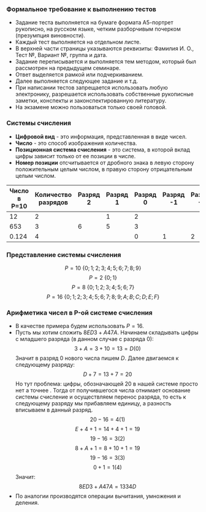 ### **Формальное требование к выполнению тестов**
- Задание теста выполняется на бумаге формата А5-портрет рукописно, на русском языке, четким разборчивым почерком (презумпция виновности).
- Каждый тест выполняется на отдельном листе.
- В верхней части страницы указываются реквизиты: Фамилия И. О., Тест №, Вариант №, группа и дата.
- Задание переписывается и выполняется тем методом, который был рассмотрен на предыдущем семинаре. 
- Ответ выделяется рамкой или подчеркиванием.
- Далее выполняется следующее задание и т.д.
- При написании тестов запрещается использовать любую электронику, разрешается использовать собственные рукописные заметки, конспекты и законспектированную литературу. 
- На экзамене можно пользоваться только своей головой.
### **Системы счисления**
- **Цифровой вид** - это информация, представленная в виде чисел.
- **Число** - это способ изображения количества.
- **Позиционная система счисления** - это система, в которой вклад цифры зависит только от ее позиции в числе.
- **Номер позиции** отсчитывается от дробного знака в левую сторону положительным целым числом, в правую сторону отрицательным целым числом.

| Число в P=10 | Количество разрядов | Разряд 2 | Разряд 1 | Разряд 0 | Разряд -1 | Разряд -2 | Разряд -3 |
| ------------ | ------------------- | -------- | -------- | -------- | --------- | --------- | --------- |
| 12           | 2                   |          | 1        | 2        |           |           |           |
| 653          | 3                   | 6        | 5        | 3        |           |           |           |
| 0.124        | 4                   |          |          | 0        | 1         | 2         | 4         |

### **Представление системы счисления**
$$P=10\ \{0;1;2;3;4;5;6;7;8;9\}$$
$$P=2\ \{0;1\}$$
$$P=8\ \{0;1;2;3;4;5;6;7\}$$
$$P=16\ \{0;1;2;3;4;5;6;7;8;9;A;B;C;D;E;F\}$$
### **Арифметика чисел в P-ой системе счисления**
- В качестве примера будем использовать $P=16$. 
- Пусть мы хотим сложить $8ED3+A47A$. Начинаем складывать цифры с младшего разряда (в данном случае с разряда 0):
$$3+A=3+10=13=D(0)$$
	Значит в разряд 0 нового числа пишем $D$. Далее двигаемся к следующему разряду:
$$D+7=13+7=20$$
	Но тут проблема: цифры, обозначающей 20 в нашей системе просто нет а точнее . Тогда от получившегося числа отнимает основание системы счисление и осуществляем перенос разряда, то есть к следующему разряду мы прибавляем единицу, а разность вписываем в данный разряд.
$$20 - 16 = 4(1)$$
$$E+4+1=14+4+1=19$$
$$19-16=3(2)$$
$$8+A+1=8+10+1=19$$
$$19-16=3(3)$$
$$0+1=1(4)$$
	Значит:
$$8ED3+A47A=1334D$$
- По аналогии производятся операции вычитания, умножения и деления. 